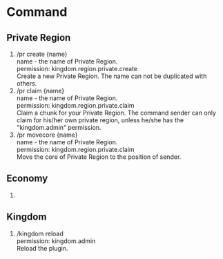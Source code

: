 Command  
===
## Private Region   
1. /pr create {name}   
name - the name of Private Region.   
permission: kingdom.region.private.create   
Create a new Private Region. The name can not be duplicated with others.   
2. /pr claim {name}    
name - the name of Private Region.   
permission: kingdom.region.private.claim   
Claim a chunk for your Private Region. 
The command sender can only claim for his/her own private region, unless he/she has the "kingdom.admin" permission.
3. /pr movecore {name}   
name - the name of Private Region.   
permission: kingdom.region.private.claim   
Move the core of Private Region to the position of sender.
## Economy
1. 
## Kingdom
1. /kingdom reload   
permission: kingdom.admin    
Reload the plugin.
